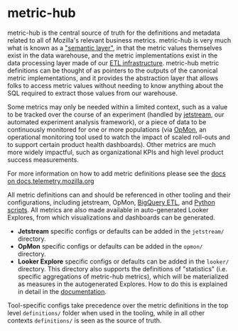 # metric-hub

metric-hub is the central source of truth for the definitions and metadata related to all of Mozilla's relevant business metrics. metric-hub is very much what is known as a ["semantic layer"](https://www.klipfolio.com/resources/data-stack/metrics-layer-vs-semantic-layer), in that the metric values themselves exist in the data warehouse, and the metric implementations exist in the data processing layer made of our [ETL infrastructure](https://github.com/mozilla/bigquery-etl/). metric-hub metric definitions can be thought of as pointers to the outputs of the canonical metric implementations, and it provides the abstraction layer that allows folks to access metric values without needing to know anything about the SQL required to extract those values from our warehouse.

Some metrics may only be needed within a limited context, such as a value to be tracked over the course of an experiment (handled by [jetstream](https://github.com/mozilla/jetstream), our automated experiment analysis framework), or a piece of data to be continuously monitored for one or more populations (via [OpMon](https://github.com/mozilla/opmon), an operational monitoring tool used to watch the impact of scaled roll-outs and to support certain product health dashboards). Other metrics are much more widely impactful, such as organizational KPIs and high level product success measurements.

For more information on how to add metric definitions please see the [docs on docs.telemetry.mozilla.org](https://docs.telemetry.mozilla.org/concepts/metric_hub.html)

All metric definitions can and should be referenced in other tooling and their configurations, including jetstream, OpMon, [BigQuery ETL](https://docs.telemetry.mozilla.org/concepts/metric_hub.html#using-metrics-in-etl-queries), and [Python scripts](https://docs.telemetry.mozilla.org/concepts/metric_hub.html#using-metrics-in-python-scripts). All metrics are also made available in auto-generated Looker Explores, from which visualizations and dashboards can be generated.

- **Jetstream** specific configs or defaults can be added in the `jetstream/` directory.
- **OpMon** specific configs or defaults can be added in the `opmon/` directory.
- **Looker Explore** specific configs or defaults can be added in the `looker/` directory. This directory also supports the definitions of "statistics" (i.e. specific aggregations of metric-hub metrics), which will be materialized as measures in the autogenerated Explores. How to do this is explained in detail in the [documentation](https://docs.telemetry.mozilla.org/concepts/metric_hub.html#using-metrics-in-looker).

Tool-specific configs take precedence over the metric definitions in the top level `definitions/` folder when used in the tooling, while in all other contexts `definitions/` is seen as the source of truth.
